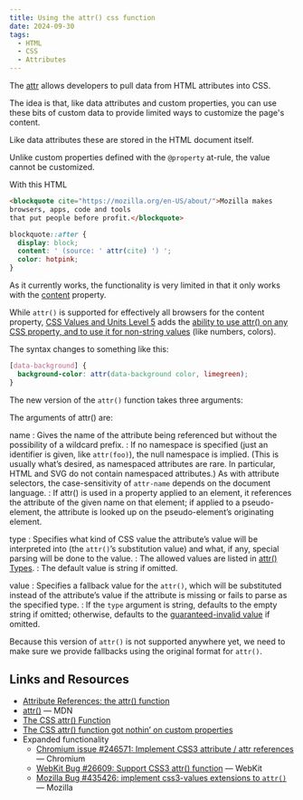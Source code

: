 ```yaml
---
title: Using the attr() css function
date: 2024-09-30
tags:
  - HTML
  - CSS
  - Attributes
---
```


The [attr](https://developer.mozilla.org/en-US/docs/Web/CSS/attr) allows developers to pull data from HTML attributes into CSS.

The idea is that, like data attributes and custom properties, you can use these bits of custom data to provide limited ways to customize the page's content.

Like data attributes these are stored in the HTML document itself.

Unlike custom properties defined with the `@property` at-rule, the value cannot be customized.

With this HTML

```html
<blockquote cite="https://mozilla.org/en-US/about/">Mozilla makes
browsers, apps, code and tools
that put people before profit.</blockquote>
```

```css
blockquote::after {
  display: block;
  content: ' (source: ' attr(cite) ') ';
  color: hotpink;
}
```

As it currently works, the functionality is very limited in that it only works with the [content](https://developer.mozilla.org/en-US/docs/Web/CSS/content) property.

While `attr()` is supported for effectively all browsers for the content property, [CSS Values and Units Level 5](https://drafts.csswg.org/css-values-5/) adds the [ability to use attr() on any CSS property, and to use it for non-string values](https://drafts.csswg.org/css-values-5/#attr-notation) (like  numbers, colors).

The syntax changes to something like this:

```css
[data-background] {
  background-color: attr(data-background color, limegreen);
}
```

The new version of the `attr()` function takes three arguments:

The arguments of attr() are:

name
: Gives the name of the attribute being referenced but without the possibility of a wildcard prefix.
: If no namespace is specified (just an identifier is given, like `attr(foo)`), the null namespace is implied. (This is usually what’s desired, as namespaced attributes are rare. In particular, HTML and SVG do not contain namespaced attributes.) As with attribute selectors, the case-sensitivity of `attr-name` depends on the document language.
: If attr() is used in a property applied to an element, it references the attribute of the given name on that element; if applied to a pseudo-element, the attribute is looked up on the pseudo-element’s originating element.

type
: Specifies what kind of CSS value the attribute’s value will be interpreted into (the `attr()`’s substitution value) and what, if any, special parsing will be done to the value.
: The allowed values are listed in [attr() Types](https://drafts.csswg.org/css-values-5/#attr-types).
: The default value is string if omitted.

value
: Specifies a fallback value for the `attr()`, which will be substituted instead of the attribute’s value if the attribute is missing or fails to parse as the specified type.
: If the `type` argument is string, defaults to the empty string if omitted; otherwise, defaults to the [guaranteed-invalid value](https://drafts.csswg.org/css-variables-2/#guaranteed-invalid-value) if omitted.

Because this version of `attr()` is not supported anywhere yet, we need to make sure we provide fallbacks using the original format for `attr()`.

## Links and Resources

* [Attribute References: the attr() function](https://drafts.csswg.org/css-values-5/#attr-notation)
* [attr()](https://developer.mozilla.org/en-US/docs/Web/CSS/attr) &mdash; MDN
* [The CSS attr() Function](https://www.digitalocean.com/community/tutorials/css-attr-function)
* [The CSS attr() function got nothin’ on custom properties](https://css-tricks.com/css-attr-function-got-nothin-custom-properties/)
* Expanded functionality
  * [Chromium issue #246571: Implement CSS3 attribute / attr references](https://bugs.chromium.org/p/chromium/issues/detail?id=246571) &mdash; Chromium
  * [WebKit Bug #26609: Support CSS3 attr() function](https://bugs.webkit.org/show_bug.cgi?id=26609) &mdash; WebKit
  * [Mozilla Bug #435426: implement css3-values extensions to `attr()`](https://bugzilla.mozilla.org/show_bug.cgi?id=435426) &mdash; Mozilla
